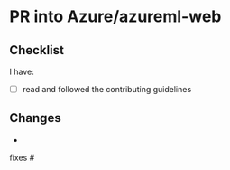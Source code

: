 # PR into Azure/azureml-web

## Checklist

I have:

- [ ] read and followed the contributing guidelines

## Changes

-

fixes #
